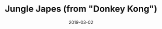 ---
title: "Jungle Japes (from \"Donkey Kong\")"
date: 2019-03-02
alt-title: "Jungle Juice"
composer: "Grant Kirkhope"
src: "/assets/arrangements/jungle_japes.pdf"
link: 
---